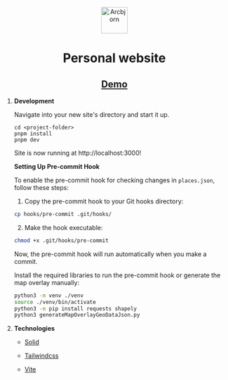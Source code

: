 <p align="center">
  <a href="https://arcbjorn.com" target="_blank" rel="noopener noreferrer">
    <img alt="Arcbjorn" src="https://i.ibb.co/tKfXR6F/bear-icon.jpg" width="60" />
  </a>
</p>

<h1 align="center">
  Personal website
</h1>

<h2 align="center">
  <a href="https://arcbjorn.com" rel="noopener noreferrer">
    Demo
  </a>
</h2>

1.  **Development**

    Navigate into your new site's directory and start it up.

    ```shell
    cd <project-folder>
    pnpm install
    pnpm dev
    ```

    Site is now running at http://localhost:3000!

    **Setting Up Pre-commit Hook**

    To enable the pre-commit hook for checking changes in `places.json`, follow these steps:

    1. Copy the pre-commit hook to your Git hooks directory:

    ```bash
    cp hooks/pre-commit .git/hooks/
    ```

    2. Make the hook executable:

    ```bash
    chmod +x .git/hooks/pre-commit
    ```

    Now, the pre-commit hook will run automatically when you make a commit.

    Install the required libraries to run the pre-commit hook or generate the map overlay manually:

    ```bash
    python3 -m venv ./venv
    source ./venv/bin/activate
    python3 -m pip install requests shapely
    python3 generateMapOverlayGeoDataJson.py
    ```

2.  **Technologies**

    - [Solid](https://solidjs.com/)

    - [Tailwindcss](https://tailwindcss.com/)

    - [Vite](https://vitejs.dev/)
